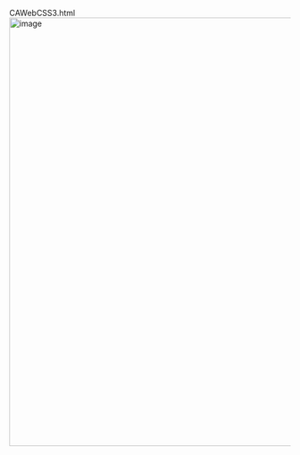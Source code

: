 CAWebCSS3.html <br>
<img width="1366" height="767" alt="image" src="https://github.com/user-attachments/assets/0203a725-86a7-4a5c-ab6d-da165c6e8342" />
